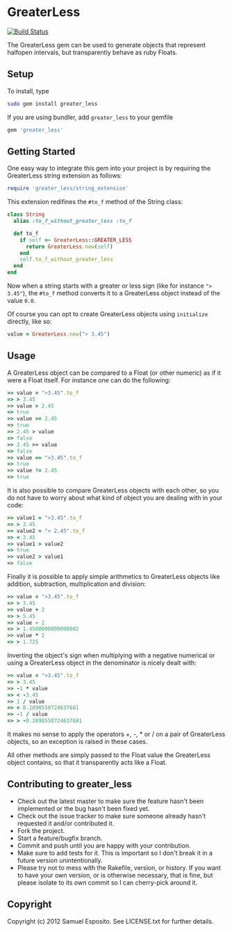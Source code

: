 # GreaterLess

[![Build Status](https://secure.travis-ci.org/esposito/greater_less.png)](http://travis-ci.org/esposito/greater_less)

The GreaterLess gem can be used to generate objects that represent
halfopen intervals, but transparently behave as ruby Floats.

## Setup

To install, type

```bash
sudo gem install greater_less
```

If you are using bundler, add `greater_less` to your gemfile

```ruby
gem 'greater_less'
```

## Getting Started

One easy way to integrate this gem into your project is by requiring the GreaterLess
string extension as follows:

```ruby
require 'greater_less/string_extension'
```

This extension redifines the `#to_f` method of the String class:

```ruby
class String
  alias :to_f_without_greater_less :to_f

  def to_f
    if self =~ GreaterLess::GREATER_LESS
      return GreaterLess.new(self)
    end
    self.to_f_without_greater_less
  end
end
```

Now when a string starts with a greater or less sign (like for instance
`"> 3.45"`), the `#to_f` method converts it to a GreaterLess object
instead of the value `0.0`.

Of course you can opt to create GreaterLess objects using `initialize` directly, like so:

```ruby
value = GreaterLess.new("> 3.45")
```

## Usage

A GreaterLess object can be compared to a Float (or other numeric) as if it were a
Float itself. For instance one can do the following:

```ruby
>> value = ">3.45".to_f
=> > 3.45
>> value > 2.45
=> true
>> value >= 2.45
=> true
>> 2.45 > value
=> false
>> 2.45 >= value
=> false
>> value == ">3.45".to_f
=> true
>> value != 2.45
=> true
```

It is also possible to compare GreaterLess objects with each other, so you
do not have to worry about what kind of object you are dealing with in your
code:

```ruby
>> value1 = ">3.45".to_f
=> > 3.45
>> value2 = "< 2.45".to_f
=> < 2.45
>> value1 > value2
=> true
>> value2 > value1
=> false
```

Finally it is possible to apply simple arithmetics to GreaterLess objects
like addition, subtraction, multiplication and division:

```ruby
>> value = ">3.45".to_f
=> > 3.45
>> value + 2
=> > 5.45
>> value - 2
=> > 1.4500000000000002
>> value * 2
=> > 1.725
```

Inverting the object's sign when multiplying with a negative numerical
or using a GreaterLess object in the denominator is nicely dealt with:

```ruby
>> value = ">3.45".to_f
=> > 3.45
>> -1 * value
=> < -3.45
>> 1 / value
=> < 0.2898550724637681
>> -1 / value
=> > -0.2898550724637681
```

It makes no sense to apply the operators +, -, * or / on a pair of GreaterLess
objects, so an exception is raised in these cases.

All other methods are simply passed to the Float value the GreaterLess
object contains, so that it transparently acts like a Float.

## Contributing to greater_less
 
* Check out the latest master to make sure the feature hasn't been implemented or the bug hasn't been fixed yet.
* Check out the issue tracker to make sure someone already hasn't requested it and/or contributed it.
* Fork the project.
* Start a feature/bugfix branch.
* Commit and push until you are happy with your contribution.
* Make sure to add tests for it. This is important so I don't break it in a future version unintentionally.
* Please try not to mess with the Rakefile, version, or history. If you want to have your own version, or is otherwise necessary, that is fine, but please isolate to its own commit so I can cherry-pick around it.

## Copyright

Copyright (c) 2012 Samuel Esposito. See LICENSE.txt for
further details.

